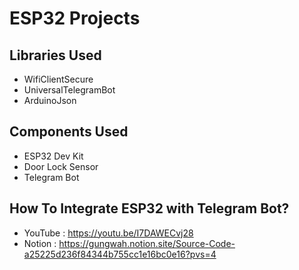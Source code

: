 # ESP32 Projects
## Libraries Used
  - WifiClientSecure
  - UniversalTelegramBot
  - ArduinoJson
## Components Used
  - ESP32 Dev Kit
  - Door Lock Sensor
  - Telegram Bot
## How To Integrate ESP32 with Telegram Bot?
  - YouTube : https://youtu.be/I7DAWECvj28
  - Notion : https://gungwah.notion.site/Source-Code-a25225d236f84344b755cc1e16bc0e16?pvs=4

